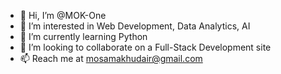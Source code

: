 - 👋 Hi, I’m @MOK-One
- 👀 I’m interested in Web Development, Data Analytics, AI
- 🌱 I’m currently learning Python
- 💞️ I’m looking to collaborate on a Full-Stack Development site
- 📫 Reach me at mosamakhudair@gmail.com

<!---
MOK-One/MOK-One is a ✨ special ✨ repository because its `README.md` (this file) appears on your GitHub profile.
You can click the Preview link to take a look at your changes.
--->
